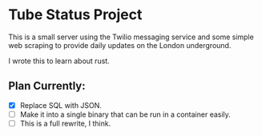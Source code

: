 # Tube Status Project

This is a small server using the Twilio messaging service and some simple web scraping to provide daily updates on the London underground.

I wrote this to learn about rust.

## Plan Currently: 
 - [x] Replace SQL with JSON.
 - [ ] Make it into a single binary that can be run in a container easily.
 - [ ] This is a full rewrite, I think. 
